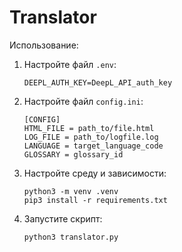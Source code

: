 # Translator
Использование:
1. Настройте файл ```.env```:
   ```
   DEEPL_AUTH_KEY=DeepL_API_auth_key
   ```
2. Настройте файл ```config.ini```:
   ```
   [CONFIG]
   HTML_FILE = path_to/file.html
   LOG_FILE = path_to/logfile.log
   LANGUAGE = target_language_code
   GLOSSARY = glossary_id
   ```
3. Настройте среду и зависимости:
   ```commandline
   python3 -m venv .venv
   pip3 install -r requirements.txt
   ```
4. Запустите скрипт:
   ```commandline
   python3 translator.py
   ```
